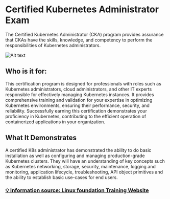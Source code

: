 # Certified Kubernetes Administrator Exam

The Certified Kubernetes Administrator (CKA) program provides assurance that CKAs have the skills, knowledge, and competency to perform the responsibilities of Kubernetes administrators.

![Alt text](https://images.credly.com/images/8b8ed108-e77d-4396-ac59-2504583b9d54/twitter_thumb_201604_cka_from_cncfsite__281_29.png)

## Who is it for:
This certification program is designed for professionals with roles such as Kubernetes administrators, cloud administrators, and other IT experts responsible for effectively managing Kubernetes instances. It provides comprehensive training and validation for your expertise in optimizing Kubernetes environments, ensuring their performance, security, and reliability. Successfully earning this certification demonstrates your proficiency in Kubernetes, contributing to the efficient operation of containerized applications in your organization.

## What It Demonstrates
A certified K8s administrator has demonstrated the ability to do basic installation as well as configuring and managing production-grade Kubernetes clusters. They will have an understanding of key concepts such as Kubernetes networking, storage, security, maintenance, logging and monitoring, application lifecycle, troubleshooting, API object primitives and the ability to establish basic use-cases for end users.

### [💡 Information source: Linux foundation Training Website](https://training.linuxfoundation.org/certification/certified-kubernetes-administrator-cka/)

